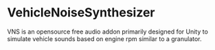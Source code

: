 # VehicleNoiseSynthesizer
 VNS is an opensource free audio addon primarily designed for Unity to simulate vehicle sounds based on engine rpm similar to a granulator.
